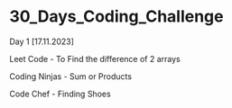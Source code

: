 # 30_Days_Coding_Challenge
Day 1 [17.11.2023]

  Leet Code - To Find the difference of 2 arrays

  Coding Ninjas - Sum or Products

  Code Chef - Finding Shoes
